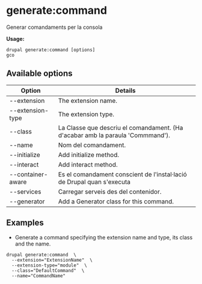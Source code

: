 # generate:command
Generar comandaments per la consola

**Usage:**
```
drupal generate:command [options]
gco
```

## Available options
Option | Details
-------|-------------
--extension | The extension name.
--extension-type | The extension type.
--class | La Classe que descriu el comandament. (Ha d'acabar amb la paraula 'Commmand').
--name | Nom del comandament.
--initialize | Add initialize method.
--interact | Add interact method.
--container-aware | Es el comandament conscient de l'instal·lació de Drupal quan s'executa
--services | Carregar serveis des del contenidor.
--generator | Add a Generator class for this command.

## Examples
* Generate a command specifying the extension name and type, its class and the name.
```
drupal generate:command  \
  --extension="ExtensionName"  \
  --extension-type="module"  \
  --class="DefaultCommand"  \
  --name="CommandName"
```
